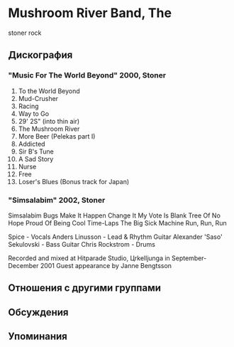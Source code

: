 # Mushroom River Band, The

stoner rock

## Дискография

### "Music For The World Beyond" 2000, Stoner

1. To the World Beyond
2. Mud-Crusher
3. Racing
4. Way to Go
5. 29' 2Ѕ" (into thin air)
6. The Mushroom River
7. More Beer (Pelekas part I)
8. Addicted
9. Sir B's Tune
10. A Sad Story
11. Nurse
12. Free
13. Loser's Blues (Bonus track for Japan)

### "Simsalabim" 2002, Stoner

Simsalabim
Bugs
Make It Happen
Change It
My Vote Is Blank
Tree Of No Hope
Proud Of Being Cool
Time-Laps
The Big Sick Machine
Run, Run, Run


Spice - Vocals 
Anders Linusson - Lead & Rhythm Guitar 
Alexander 'Saso' Sekulovski - Bass Guitar 
Chris Rockstrom - Drums


Recorded and mixed at Hitparade Studio, Цrkelljunga in September-December 2001
Guest appearance by Janne Bengtsson




## Отношения с другими группами


## Обсуждения


## Упоминания

